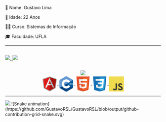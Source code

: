<p>🧑 Nome: Gustavo Lima <p>
<p>🎂 Idade: 22 Anos <p>
<p>👨‍💻 Curso: Sistemas de Informação <p>
<p>🎓 Faculdade: UFLA <p>
  <hr>
<div><br>
  <a href="https://github.com/GustavoRSL">
  <kbd>
  <img height="200em" src="https://github-readme-stats.vercel.app/api?username=GustavoRSL&show_icons=true&theme=radical&include_all_commits=true&count_private=true"/>
  <img height="200em" src="https://github-readme-stats.vercel.app/api/top-langs/?username=GustavoRSL&layout=compact&langs_count=7&theme=radical"/>
  </kbd>
</div>
<div style="display: inline_block"><br>
  <p align="center">
    <img height="250em"
  src="https://gist.githubusercontent.com/GustavoRSL/665bc01b73401718d33431b2c51bac69/raw/d8d2dbf27341934e2cc4895fa0a8a4f053e9e8e6/gif_perfil.gif"/>
    <br>
  <img align="center" alt="Angular" height="50" width="50" src="https://raw.githubusercontent.com/devicons/devicon/master/icons/angularjs/angularjs-original.svg">
  <img align="center" alt="C++" height="50" width="50" src="https://raw.githubusercontent.com/devicons/devicon/master/icons/cplusplus/cplusplus-original.svg">
  <img align="center" alt="HTML5" height="50" width="50" src="https://raw.githubusercontent.com/devicons/devicon/master/icons/html5/html5-original.svg">
  <img align="center" alt="CSS3" height="50" width="50" src="https://raw.githubusercontent.com/devicons/devicon/master/icons/css3/css3-original.svg">
  <img align="center" alt="JavaScript" height="50" width="50" src="https://raw.githubusercontent.com/devicons/devicon/master/icons/javascript/javascript-original.svg">
  <p/>
</div>
  <hr>
<div style="display: inline-block"> 
  <a href="https://www.linkedin.com/in/gustavo-lima-393687212/" target="_blank">
    <img src="https://img.shields.io/badge/-LinkedIn-%230077B5?style=for-the-badge&logo=linkedin&logoColor=white" target="_blank">
  </a> 
  ![Snake animation](https://github.com/GustavoRSL/GustavoRSL/blob/output/github-contribution-grid-snake.svg)
</div>
